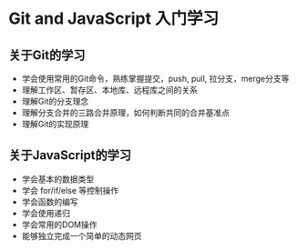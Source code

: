 # Git and JavaScript 入门学习

## 关于Git的学习

- 学会使用常用的Git命令，熟练掌握提交，push, pull, 拉分支，merge分支等
- 理解工作区、暂存区、本地库、远程库之间的关系
- 理解Git的分支理念
- 理解分支合并的三路合并原理，如何判断共同的合并基准点
- 理解Git的实现原理

## 关于JavaScript的学习

- 学会基本的数据类型
- 学会 for/if/else 等控制操作
- 学会函数的编写
- 学会使用递归
- 学会常用的DOM操作
- 能够独立完成一个简单的动态网页